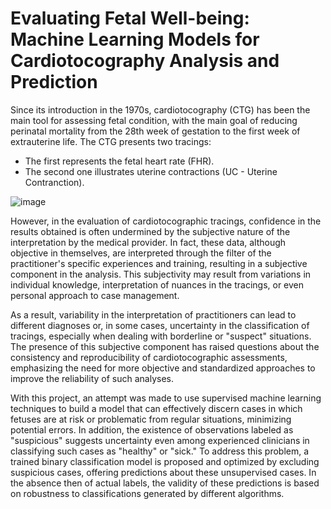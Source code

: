 # Evaluating Fetal Well-being: Machine Learning Models for Cardiotocography Analysis and Prediction
Since its introduction in the 1970s, cardiotocography (CTG) has been the main tool for assessing fetal condition, with the main goal of reducing perinatal mortality from the 28th week of gestation to the first week of extrauterine life. The CTG presents two tracings:
- The first represents the fetal heart rate (FHR).
- The second one illustrates uterine contractions (UC - Uterine Contranction).
  
![image](https://github.com/lorenzodefeo/Evaluating-Fetal-Well-being-Machine-Learning-Models-for-Cardiotocography-Analysis-and-Prediction/assets/102748897/c0edca2c-549c-4db9-91b6-f20466db4a68)

However, in the evaluation of cardiotocographic tracings, confidence in the results obtained is often undermined by the subjective nature of the interpretation by the medical provider. In fact, these data, although objective in themselves, are interpreted through the filter of the practitioner's specific experiences and training, resulting in a subjective component in the analysis. This subjectivity may result from variations in individual knowledge, interpretation of nuances in the tracings, or even personal approach to case management.

As a result, variability in the interpretation of practitioners can lead to different diagnoses or, in some cases, uncertainty in the classification of tracings, especially when dealing with borderline or "suspect" situations. The presence of this subjective component has raised questions about the consistency and reproducibility of cardiotocographic assessments, emphasizing the need for more objective and standardized approaches to improve the reliability of such analyses.

With this project, an attempt was made to use supervised machine learning techniques to build a model that can effectively discern cases in which fetuses are at risk or problematic from regular situations, minimizing potential errors. In addition, the existence of observations labeled as "suspicious" suggests uncertainty even among experienced clinicians in classifying such cases as "healthy" or "sick." To address this problem, a trained binary classification model is proposed and optimized by excluding suspicious cases, offering predictions about these unsupervised cases. In the absence then of actual labels, the validity of these predictions is based on robustness to classifications generated by different algorithms.
